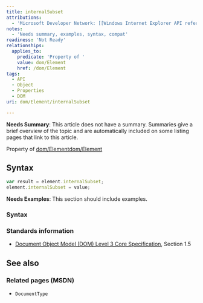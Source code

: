 ```yaml
---
title: internalSubset
attributions:
  - 'Microsoft Developer Network: [[Windows Internet Explorer API reference](http://msdn.microsoft.com/en-us/library/ie/hh828809%28v=vs.85%29.aspx) Article]'
notes:
  - 'Needs summary, examples, syntax, compat'
readiness: 'Not Ready'
relationships:
  applies_to:
    predicate: 'Property of '
    value: dom/Element
    href: /dom/Element
tags:
  - API
  - Object
  - Properties
  - DOM
uri: dom/Element/internalSubset

---
```

**Needs Summary**: This article does not have a summary. Summaries give a brief overview of the topic and are automatically included on some listing pages that link to this article.

Property of [dom/Element](/dom/Element)[dom/Element](/dom/Element)

## <span>Syntax</span>

``` js
var result = element.internalSubset;
element.internalSubset = value;
```

**Needs Examples**: This section should include examples.

### <span>Syntax</span>

### <span>Standards information</span>

-   [Document Object Model (DOM) Level 3 Core Specification](http://go.microsoft.com/fwlink/p/?linkid=182717), Section 1.5

## <span>See also</span>

### <span>Related pages (MSDN)</span>

-   `DocumentType`
